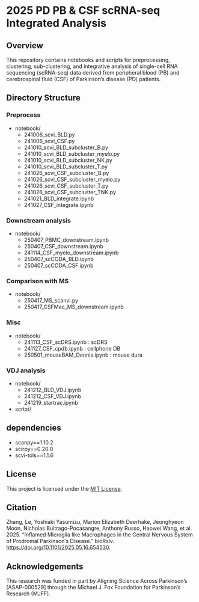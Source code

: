 # 2025 PD PB & CSF scRNA-seq Integrated Analysis

## Overview
This repository contains notebooks and scripts for preprocessing, clustering, sub-clustering, and integrative analysis of single-cell RNA sequencing (scRNA-seq) data derived from peripheral blood (PB) and cerebrospinal fluid (CSF) of Parkinson’s disease (PD) patients.

## Directory Structure

### Preprocess

- notebook/
    - 241006_scvi_BLD.py  
    - 241006_scvi_CSF.py  
    - 241010_scvi_BLD_subcluster_B.py  
    - 241010_scvi_BLD_subcluster_myelo.py  
    - 241010_scvi_BLD_subcluster_NK.py  
    - 241010_scvi_BLD_subcluster_T.py  
    - 241026_scvi_CSF_subcluster_B.py  
    - 241026_scvi_CSF_subcluster_myelo.py  
    - 241026_scvi_CSF_subcluster_T.py  
    - 241026_scvi_CSF_subcluster_TNK.py  
    - 241021_BLD_integrate.ipynb  
    - 241027_CSF_integrate.ipynb  
### Downstream analysis
- notebook/
    - 250407_PBMC_downstream.ipynb
    - 250407_CSF_downstream.ipynb
    - 241114_CSF_myelo_downstream.ipynb  
    - 250407_scCODA_BLD.ipynb
    - 250407_scCODA_CSF.ipynb
### Comparison with MS
- notebook/
    - 250417_MS_scanvi.py
    - 250417_CSFMac_MS_downstream.ipynb

### Misc
- notebook/
    - 241113_CSF_scDRS.ipynb  : scDRS
    - 241127_CSF_cpdb.ipynb  : cellphone DB
    - 250501_mouseBAM_Dennis.ipynb : mouse dura

### VDJ analysis
- notebook/
    - 241212_BLD_VDJ.ipynb
    - 241212_CSF_VDJ.ipynb
    - 241219_startrac.ipynb
- script/  

## dependencies

- scanpy==1.10.2
- scirpy==0.20.0
- scvi-tols==1.1.6

## License
This project is licensed under the [MIT License](LICENSE).  

## Citation

Zhang, Le, Yoshiaki Yasumizu, Marion Elizabeth Deerhake, Jeonghyeon Moon, Nicholas Buitrago-Pocasangre, Anthony Russo, Haowei Wang, et al. 2025. “Inflamed Microglia like Macrophages in the Central Nervous System of Prodromal Parkinson′s Disease.” bioRxiv. https://doi.org/10.1101/2025.05.16.654530.

## Acknowledgements

This research was funded in part by Aligning Science Across Parkinson’s [ASAP-000529] through the Michael J. Fox Foundation for Parkinson’s Research (MJFF).
